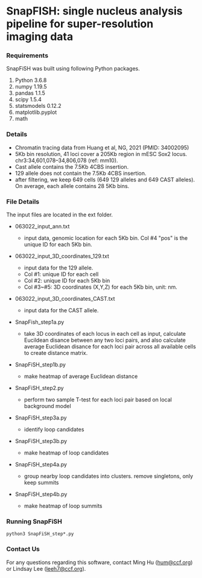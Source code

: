 # SnapFISH: single nucleus analysis pipeline for super-resolution imaging data



### Requirements
SnapFiSH was built using following Python packages.

1. Python 3.6.8
2. numpy 1.19.5
3. pandas 1.1.5
5. scipy 1.5.4
6. statsmodels 0.12.2
7. matplotlib.pyplot
8. math


### Details

- Chromatin tracing data from Huang et al, NG, 2021 (PMID: 34002095)
- 5Kb bin resolution, 41 loci cover a 205Kb region in mESC Sox2 locus. chr3:34,601,078–34,806,078 (ref: mm10).
- Cast allele contains the 7.5Kb 4CBS insertion.
- 129 allele does not contain the 7.5Kb 4CBS insertion. 
- after filtering, we keep 649 cells (649 129 alleles and 649 CAST alleles). On average, each allele contains 28 5Kb bins.

### File Details
The input files are located in the ext folder.

* 063022_input_ann.txt 
  * input data, genomic location for each 5Kb bin. Col #4 "pos" is the unique ID for each 5Kb bin.

* 063022_input_3D_coordinates_129.txt
  * input data for the 129 allele. 
  * Col #1: unique ID for each cell
  * Col #2: unique ID for each 5Kb bin
  * Col #3~#5: 3D coordinates (X,Y,Z) for each 5Kb bin, unit: nm.

* 063022_input_3D_coordinates_CAST.txt    
  * input data for the CAST allele. 

* SnapFish_step1a.py       
  * take 3D coordinates of each locus in each cell as input, calculate Eucildean disance between any two loci pairs, and also calculate average Euclidean disance for each loci pair across all available cells to create distance matrix.

* SnapFiSH_step1b.py            
  * make heatmap of average Euclidean distance

* SnapFiSH_step2.py                         
  * perform two sample T-test for each loci pair based on local background model

* SnapFiSH_step3a.py                
  * identify loop candidates

* SnapFiSH_step3b.py            
  * make heatmap of loop candidates

* SnapFiSH_step4a.py                    
  * group nearby loop candidates into clusters. remove singletons, only keep summits

* SnapFiSH_step4b.py                
  * make heatmap of loop summits

### Running SnapFiSH

```
python3 SnapFiSH_step*.py
```

### Contact Us
For any questions regarding this software, contact Ming Hu (hum@ccf.org) or Lindsay Lee (leeh7@ccf.org).
